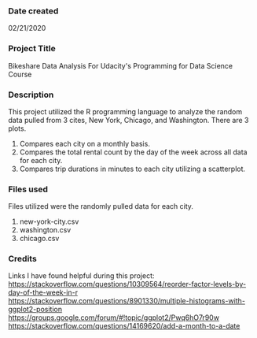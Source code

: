 ### Date created
02/21/2020

### Project Title
Bikeshare Data Analysis For Udacity's Programming for Data Science Course

### Description
This project utilized the R programming language to analyze the random data pulled from 3 cites,
New York, Chicago, and Washington.  There are 3 plots.  
1.  Compares each city on a monthly basis.
2.  Compares the total rental count by the day of the week across all data for each city.
3.  Compares trip durations in minutes to each city utilizing a scatterplot.

### Files used
Files utilized were the randomly pulled data for each city.
1.  new-york-city.csv
2.  washington.csv
3.  chicago.csv

### Credits
Links I have found helpful during this project:
https://stackoverflow.com/questions/10309564/reorder-factor-levels-by-day-of-the-week-in-r
https://stackoverflow.com/questions/8901330/multiple-histograms-with-ggplot2-position
https://groups.google.com/forum/#!topic/ggplot2/Pwq6hO7r90w
https://stackoverflow.com/questions/14169620/add-a-month-to-a-date


